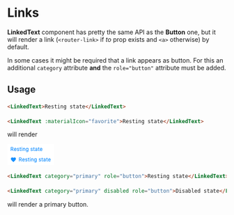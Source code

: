 # Links

**LinkedText** component has pretty the same API as the **Button** one, but it will render a link (`<router-link>` if _to_ prop exists and `<a>` otherwise) by default.

In some cases it might be required that a link appears as button. For this an additional `category` attribute **and** the `role="button"` attribute must be added.

## Usage

```html
<LinkedText>Resting state</LinkedText>

<LinkedText :materialIcon="favorite">Resting state</LinkedText>
```

will render

![text with links and icons](images/linked-text.png)

```html
<LinkedText category="primary" role="button">Resting state</LinkedText>

<LinkedText category="primary" disabled role="button">Disabled state</LinkedText>
```

will render a primary button.
